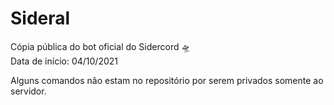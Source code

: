 # Sideral

Cópia pública do bot oficial do Sidercord 🛸<br>
Data de início: 04/10/2021

Alguns comandos não estam no repositório por serem privados somente ao servidor.  
